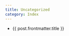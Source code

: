 ```yaml
---
title: Uncategorized
category: Index
---
```


<script lang="ts" setup>
import { data } from '../posts.data.ts'

const posts = data.filter(post => post.frontmatter.category ===  'Uncategorized')
</script>

<ul>
  <li v-for="post of posts">
      <a :href="post.url">{{ post.frontmatter.title }}</a>
  </li>
</ul>
